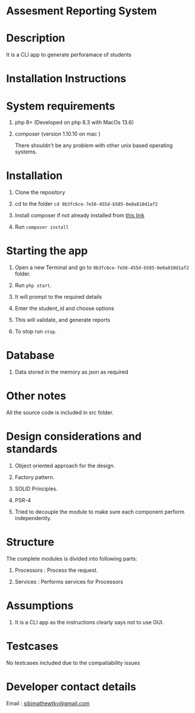 Assesment Reporting System
===================

Description
===========

It is a CLI app to generate perforamace of students



Installation Instructions
=========================


System requirements
===================

1. php 8+ (Developed on php 8.3 with MacOs 13.6)

2. composer (version 1.10.10 on mac )

   There shouldn't be any problem with other unix based operating systems.
   

Installation
============

1. Clone the repository

2. cd to the folder `cd 9b3fc6ce-7e56-455d-b585-0e0a810d1af2`

3. Install composer if not already installed from [this link](https://getcomposer.org/)

4. Run `composer install`



Starting the app
================

1. Open a new Terminal and go to  `9b3fc6ce-7e56-455d-b585-0e0a810d1af2` folder.

2. Run `php start`.

3. It will prompt to the required details

4. Enter the student_id and choose options

5. This will validate, and generate reports

6. To stop run `stop`.


Database
========

1. Data stored in the memory as json as required


Other notes
===========

All the source code is included in src folder.

Design considerations and standards
===================================

1. Object oriented approach for the design.

2. Factory pattern.

3. SOLID Principles.

4. PSR-4 

5. Tried to decouple the module to make sure each component perform independently.


Structure
=========

The complete modules is divided into following parts:

1. Processors : Process the request.

3. Services : Performs services for Processors


Assumptions
===========

1. It is a CLI app as the instructions clearly says not to use GUI.


Testcases
===========
No testcases included due to the compatiability issues


Developer contact details
=========================

Email : sibimathewtkv@gmail.com







